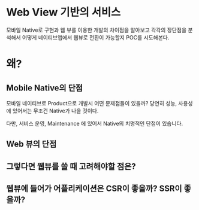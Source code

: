 # Web View 기반의 서비스

모바일 Native로 구현과 웹 뷰를 이용한 개발의 차이점을 알아보고 각각의 장단점을 분석해서 어떻게 네이티브앱에서 웹뷰로 전환이 가능할지 POC를 시도해본다.

# 왜?

## Mobile Native의 단점

모바일 네이티브로 Product으로 개발시 어떤 문제점들이 있을까?
당연히 성능, 사용성에 있어서는 무조건 Native가 나을 것이다.

다만, 서비스 운영, Maintenance 에 있어서 Native의 치명적인 단점이 있습니다.

## Web 뷰의 단점


## 그렇다면 웹뷰를 쓸 때 고려해야할 점은?

## 웹뷰에 들어가 어플리케이션은 CSR이 좋을까? SSR이 좋을까?
